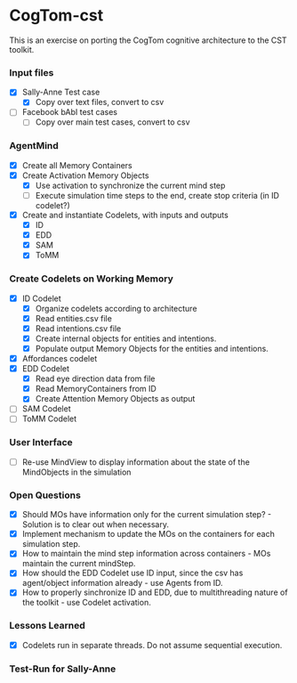 # CogTom-cst
This is an exercise on porting the CogTom cognitive architecture to the CST toolkit.

### Input files
- [x] Sally-Anne Test case
  - [x] Copy over text files, convert to csv
- [ ] Facebook bAbI test cases
  - [ ] Copy over main test cases, convert to csv 

### AgentMind
- [x] Create all Memory Containers
- [x] Create Activation Memory Objects
  - [x] Use activation to synchronize the current mind step 
  - [ ] Execute simulation time steps to the end, create stop criteria (in ID codelet?)
- [x] Create and instantiate Codelets, with inputs and outputs
  - [x] ID
  - [x] EDD
  - [x] SAM
  - [x] ToMM

### Create Codelets on Working Memory
- [x] ID Codelet  
  - [x] Organize codelets according to architecture
  - [x] Read entities.csv file
  - [x] Read intentions.csv file
  - [x] Create internal objects for entities and intentions.
  - [x] Populate output Memory Objects for the entities and intentions.
- [x] Affordances codelet
- [x] EDD Codelet
  - [x] Read eye direction data from file
  - [x] Read MemoryContainers from ID
  - [x] Create Attention Memory Objects as output
- [ ] SAM Codelet
- [ ] ToMM Codelet

### User Interface
- [ ] Re-use MindView to display information about the state of the MindObjects in the simulation

### Open Questions
- [x] Should MOs have information only for the current simulation step? - Solution is to clear out when necessary.
- [x] Implement mechanism to update the MOs on the containers for each simulation step.
- [x] How to maintain the mind step information across containers - MOs maintain the current mindStep.
- [x] How should the EDD Codelet use ID input, since the csv has agent/object information already - use Agents from ID.
- [x] How to properly sinchronize ID and EDD, due to multithreading nature of the toolkit - use Codelet activation.

### Lessons Learned
- [x] Codelets run in separate threads. Do not assume sequential execution.

### Test-Run for Sally-Anne
